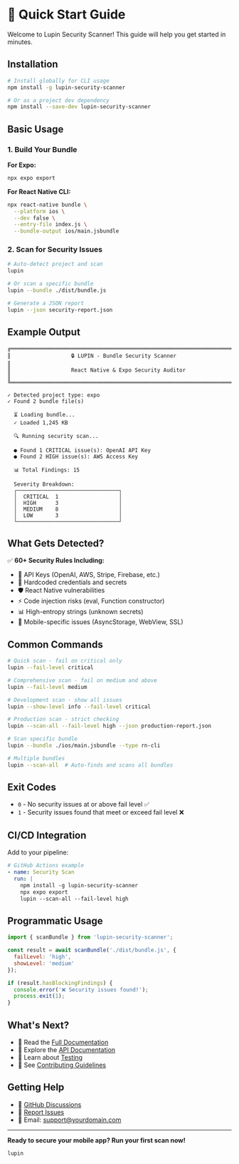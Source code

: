 # 🚀 Quick Start Guide

Welcome to Lupin Security Scanner! This guide will help you get started in minutes.

## Installation

```bash
# Install globally for CLI usage
npm install -g lupin-security-scanner

# Or as a project dev dependency
npm install --save-dev lupin-security-scanner
```

## Basic Usage

### 1. Build Your Bundle

**For Expo:**
```bash
npx expo export
```

**For React Native CLI:**
```bash
npx react-native bundle \
  --platform ios \
  --dev false \
  --entry-file index.js \
  --bundle-output ios/main.jsbundle
```

### 2. Scan for Security Issues

```bash
# Auto-detect project and scan
lupin

# Or scan a specific bundle
lupin --bundle ./dist/bundle.js

# Generate a JSON report
lupin --json security-report.json
```

## Example Output

```
╔═══════════════════════════════════════════════════════════════════════════════╗
║                   🔒 LUPIN - Bundle Security Scanner                          ║
║                   React Native & Expo Security Auditor                        ║
╚═══════════════════════════════════════════════════════════════════════════════╝

✓ Detected project type: expo
✓ Found 2 bundle file(s)

  ⏳ Loading bundle...
  ✓ Loaded 1,245 KB

  🔍 Running security scan...

  ● Found 1 CRITICAL issue(s): OpenAI API Key
  ● Found 2 HIGH issue(s): AWS Access Key

  📊 Total Findings: 15

  Severity Breakdown:
  ┌────────────────────────────────┐
  │  CRITICAL  1                   │
  │  HIGH      3                   │
  │  MEDIUM    8                   │
  │  LOW       3                   │
  └────────────────────────────────┘
```

## What Gets Detected?

✅ **60+ Security Rules Including:**

- 🔑 API Keys (OpenAI, AWS, Stripe, Firebase, etc.)
- 🚨 Hardcoded credentials and secrets
- 🛡️ React Native vulnerabilities
- ⚡ Code injection risks (eval, Function constructor)
- 📊 High-entropy strings (unknown secrets)
- 🔐 Mobile-specific issues (AsyncStorage, WebView, SSL)

## Common Commands

```bash
# Quick scan - fail on critical only
lupin --fail-level critical

# Comprehensive scan - fail on medium and above
lupin --fail-level medium

# Development scan - show all issues
lupin --show-level info --fail-level critical

# Production scan - strict checking
lupin --scan-all --fail-level high --json production-report.json

# Scan specific bundle
lupin --bundle ./ios/main.jsbundle --type rn-cli

# Multiple bundles
lupin --scan-all  # Auto-finds and scans all bundles
```

## Exit Codes

- `0` - No security issues at or above fail level ✅
- `1` - Security issues found that meet or exceed fail level ❌

## CI/CD Integration

Add to your pipeline:

```yaml
# GitHub Actions example
- name: Security Scan
  run: |
    npm install -g lupin-security-scanner
    npx expo export
    lupin --scan-all --fail-level high
```

## Programmatic Usage

```javascript
import { scanBundle } from 'lupin-security-scanner';

const result = await scanBundle('./dist/bundle.js', {
  failLevel: 'high',
  showLevel: 'medium'
});

if (result.hasBlockingFindings) {
  console.error('❌ Security issues found!');
  process.exit(1);
}
```

## What's Next?

- 📖 Read the [Full Documentation](README.md)
- 🔧 Explore the [API Documentation](docs/API.md)
- 🧪 Learn about [Testing](docs/TESTING.md)
- 🤝 See [Contributing Guidelines](CONTRIBUTING.md)

## Getting Help

- 💬 [GitHub Discussions](https://github.com/yourusername/lupin-security-scanner/discussions)
- 🐛 [Report Issues](https://github.com/yourusername/lupin-security-scanner/issues)
- 📧 Email: support@yourdomain.com

---

**Ready to secure your mobile app? Run your first scan now!**

```bash
lupin
```

